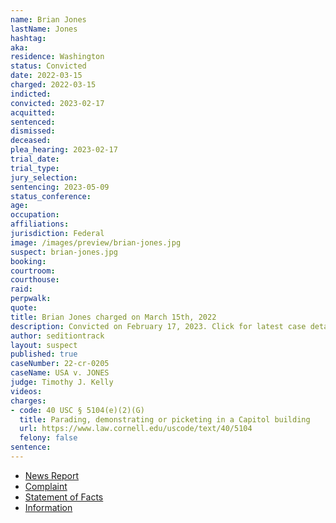 ```yaml
---
name: Brian Jones
lastName: Jones
hashtag:
aka:
residence: Washington
status: Convicted
date: 2022-03-15
charged: 2022-03-15
indicted:
convicted: 2023-02-17
acquitted:
sentenced:
dismissed:
deceased:
plea_hearing: 2023-02-17
trial_date:
trial_type:
jury_selection:
sentencing: 2023-05-09
status_conference:
age:
occupation:
affiliations:
jurisdiction: Federal
image: /images/preview/brian-jones.jpg
suspect: brian-jones.jpg
booking:
courtroom:
courthouse:
raid:
perpwalk:
quote:
title: Brian Jones charged on March 15th, 2022
description: Convicted on February 17, 2023. Click for latest case details.
author: seditiontrack
layout: suspect
published: true
caseNumber: 22-cr-0205
caseName: USA v. JONES
judge: Timothy J. Kelly
videos:
charges:
- code: 40 USC § 5104(e)(2)(G)
  title: Parading, demonstrating or picketing in a Capitol building
  url: https://www.law.cornell.edu/uscode/text/40/5104
  felony: false
sentence:
---
```

- [News Report](https://www.msn.com/en-us/news/crime/fbi-uses-online-records-to-catch-mount-vernon-men-who-smoked-weed-during-capitol-riots/ar-AAVDP00)
- [Complaint](https://www.justice.gov/usao-dc/case-multi-defendant/file/1488271/download)
- [Statement of Facts](https://www.justice.gov/usao-dc/case-multi-defendant/file/1488276/download)
- [Information](https://extremism.gwu.edu/sites/g/files/zaxdzs2191/f/Brian%20Jones%20and%20Patrick%20King%20Information.pdf)
